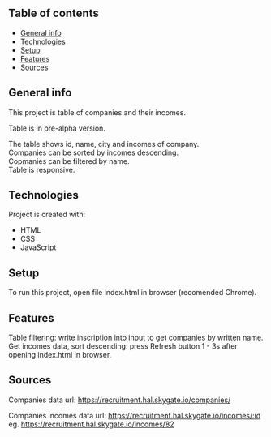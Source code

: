 ## Table of contents
* [General info](#general-info)
* [Technologies](#technologies)
* [Setup](#setup)
* [Features](#features)
* [Sources](#sources)

## General info
This project is table of companies and their incomes.

Table is in pre-alpha version.

The table shows id, name, city and incomes of company. <br/>
Companies can be sorted by incomes descending. <br/>
Copmanies can be filtered by name. <br/>
Table is responsive.

## Technologies
Project is created with:
* HTML
* CSS
* JavaScript

## Setup
To run this project, open file index.html in browser (recomended Chrome).

## Features
Table filtering: write inscription into input to get companies by written name. <br/>
Get incomes data, sort descending: press Refresh button 1 - 3s after opening index.html in browser.

## Sources
Companies data url:
https://recruitment.hal.skygate.io/companies/

Companies incomes data url:
https://recruitment.hal.skygate.io/incomes/:id <br/>
eg. https://recruitment.hal.skygate.io/incomes/82